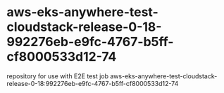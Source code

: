 # aws-eks-anywhere-test-cloudstack-release-0-18-992276eb-e9fc-4767-b5ff-cf8000533d12-74
repository for use with E2E test job aws-eks-anywhere-test-cloudstack-release-0-18:992276eb-e9fc-4767-b5ff-cf8000533d12-74
